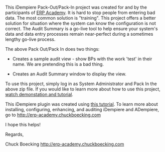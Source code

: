 This iDempiere Pack-Out/Pack-In project was created for and by the participants of [ERP Academy](http://erp-academy.chuckboecking.com). It is hard to stop people from entering bad data. The most common solution is "training". This project offers a better solution for situation where the system can know the configuration is not correct. The Audit Summary is a go-live tool to help ensure your system's data and data entry processes remain near-perfect during a sometimes lengthy go-live process. 

The above Pack Out/Pack In does two things:

* Creates a sample audit view - show BPs with the work 'test' in their name. We are pretending this is a bad thing.

* Creates an Audit Summary window to display the view.

To use this project, simply log in as System Administrator and Pack In the above zip file. If you would like to learn more about how to use this project, [watch demonstation and tutorial](http://erp-academy.chuckboecking.com/?page_id=840).

This iDempiere plugin was created using [this tutorial](http://erp-academy.chuckboecking.com/?page_id=676). To learn more about installing, configuring, enhancing, and auditing iDempiere and ADempiere, go to <http://erp-academy.chuckboecking.com>

I hope this helps!

Regards,

Chuck Boecking
<http://erp-academy.chuckboecking.com>